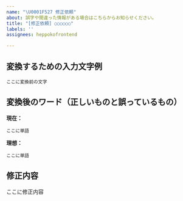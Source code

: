 ```yaml
---
name: "\U0001F527 修正依頼"
about: 誤字や間違った情報がある場合はこちらからお知らせください。
title: "[修正依頼] ○○○○○○"
labels: ''
assignees: heppokofrontend

---
```


<!--
削除依頼の場合は詳細情報、誤ってる場合は正しい変換結果をお知らせください。
以下はテンプレートなので、あわない場合は自由に記載してください。
-->


## 変換するための入力文字例

```
ここに変換前の文字
```

## 変換後のワード（正しいものと誤っているもの）

**現在：**

```
ここに単語
```

**理想：**

```
ここに単語
```

## 修正内容

<!--
削除依頼の場合は詳細情報、誤ってる場合は正しい変換結果をお知らせください。
-->


ここに修正内容

